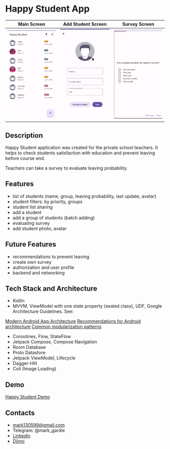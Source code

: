 # Happy Student App

|  Main Screen  |       Add Student Screen       |            Survey Screen            |
|:-------------:|:------------------------------:|:-----------------------------------:|
| ![](/images/main_screen.png) | ![](images/add_student_screen.png) |  ![](images/survey_screen.png) |

## Description

Happy Student application was created for the private school teachers. It helps to check students satisfaction with education and prevent leaving before course end.

Teachers can take a survey to evaluate leaving probability. 


## Features

- list of students (name, group, leaving probability, last update, avatar)
- student filters: by priority, groups
- student list sharing
- add a student
- add a group of students (batch adding)
- evaluating survey
- add student photo, avatar

## Future Features

- recommendations to prevent leaving
- create own survey
- authorization and user profile
- backend and networking

## Tech Stack and Architecture

- Kotlin
- MVVM, ViewModel with one state property (sealed class), UDF, Google Architecture Guidelines. See: 

[Modern Android App Architecture](https://developer.android.com/courses/pathways/android-architecture)
[Recommendations for Android architecture](https://developer.android.com/topic/architecture/recommendations)
[Common modularization patterns](https://developer.android.com/topic/modularization/patterns)

- Coroutines, Flow, StateFlow
- Jetpack Compose, Compose Navigation
- Room Database
- Proto Datastore
- Jetpack ViewModel, Lifecycle
- Dagger-Hilt
- Coil (Image Loading)


## Demo

[Happy Student Demo](https://youtu.be/xO_RSHE3R2k)

## Contacts

- mark130599@gmail.com
- Telegram: @mark_gardie
- [Linkedin](https://www.linkedin.com/in/mark-gardie/)
- [Djinni](https://djinni.co/q/e6084e6678/)
